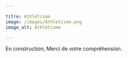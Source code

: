 ```yaml
---

titre: Athlétisme
image: /images/Athletisme.png
image_alt: Athlétisme

---
```


En construction, Merci de votre compréhension.
